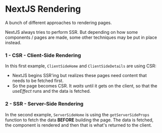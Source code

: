 # NextJS Rendering

A bunch of different approaches to rendering pages.

NextJS always tries to perform SSR. But depending on how some components / pages are made, some other techniques may be put in place instead.

### 1 - CSR - Client-Side Rendering

In this first example, `ClientSideHome` and `ClientSideDetails` are using CSR:
- NextJS begins SSR'ing but realizes these pages need content that needs to be fetched first.
- So the page becomes CSR. It *waits* until it gets on the client, so that the *useEffect* runs and the data is fetched.

### 2 - SSR - Server-Side Rendering

In the second example, `ServerSideHome` is using the `getServerSideProps` function to fetch the data **BEFORE** building the page. The data is fetched, the component is rendered and then that is what's returned to the client.
